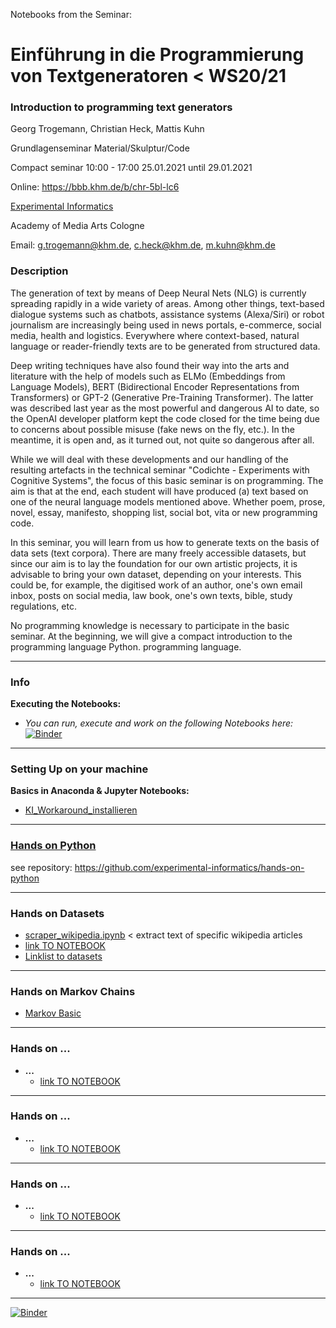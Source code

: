 Notebooks from the Seminar:

# Einführung in die Programmierung von Textgeneratoren < WS20/21

### Introduction to programming text generators

Georg Trogemann, Christian Heck, Mattis Kuhn

Grundlagenseminar Material/Skulptur/Code

Compact seminar 10:00 - 17:00
25.01.2021 until 29.01.2021 

Online: https://bbb.khm.de/b/chr-5bl-lc6

[Experimental Informatics](https://en.khm.de/exMedia_experimentelle_informatik/)

Academy of Media Arts Cologne

Email: g.trogemann@khm.de, c.heck@khm.de, m.kuhn@khm.de

### Description

The generation of text by means of Deep Neural Nets (NLG) is currently spreading rapidly in a wide variety of areas. Among other things, text-based dialogue systems such as chatbots, assistance systems (Alexa/Siri) or robot journalism are increasingly being used in news portals, e-commerce, social media, health and logistics. Everywhere where context-based, natural language or reader-friendly texts are to be generated from structured data.

Deep writing techniques have also found their way into the arts and literature with the help of models such as ELMo (Embeddings from Language Models), BERT (Bidirectional Encoder Representations from Transformers) or GPT-2 (Generative Pre-Training Transformer). The latter was described last year as the most powerful and dangerous AI to date, so the OpenAI developer platform kept the code closed for the time being due to concerns about possible misuse (fake news on the fly, etc.). In the meantime, it is open and, as it turned out, not quite so dangerous after all.

While we will deal with these developments and our handling of the resulting artefacts in the technical seminar "Codichte - Experiments with Cognitive Systems", the focus of this basic seminar is on programming. The aim is that at the end, each student will have produced (a) text based on one of the neural language models mentioned above. Whether poem, prose, novel, essay, manifesto, shopping list, social bot, vita or new programming code.

In this seminar, you will learn from us how to generate texts on the basis of data sets (text corpora). There are many freely accessible datasets, but since our aim is to lay the foundation for our own artistic projects, it is advisable to bring your own dataset, depending on your interests. This could be, for example, the digitised work of an author, one's own email inbox, posts on social media, law book, one's own texts, bible, study regulations, etc.

No programming knowledge is necessary to participate in the basic seminar. At the beginning, we will give a compact introduction to the programming language Python. programming language.

---

### Info 

**Executing the Notebooks:**

- *You can run, execute and work on the following Notebooks here:* [![Binder](https://mybinder.org/badge_logo.svg)](https://mybinder.org/v2/gh/experimental-informatics/hands-on-text-generators/HEAD)

---

### Setting Up on your machine

**Basics in Anaconda & Jupyter Notebooks:**

* [KI_Workaround_installieren](https://exmediawiki.khm.de/exmediawiki/index.php/KI_Workaround_installieren)

---

### [Hands on Python](https://github.com/experimental-informatics/hands-on-python)

see repository: https://github.com/experimental-informatics/hands-on-python

---

### Hands on Datasets
  
* [scraper_wikipedia.ipynb](https://github.com/experimental-informatics/hands-on-python/blob/master/scraper_wikipedia.ipynb) < extract text of specific wikipedia articles
* [link TO NOTEBOOK]()
* [Linklist to datasets]()

---

### Hands on Markov Chains

* [Markov Basic](https://github.com/experimental-informatics/hands-on-text-generators/blob/master/markov_basic.ipynb)

---

### Hands on ...

* **...**
  * [link TO NOTEBOOK]()

---

### Hands on ...

* **...**
  * [link TO NOTEBOOK]()

---

### Hands on ...

* **...**
  * [link TO NOTEBOOK]()

---

### Hands on ...

* **...**
  * [link TO NOTEBOOK]()

---

[![Binder](https://mybinder.org/badge_logo.svg)](https://mybinder.org/v2/gh/experimental-informatics/hands-on-text-generators/HEAD)

